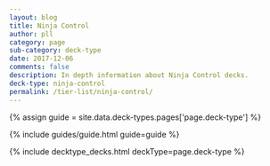```yaml
---
layout: blog
title: Ninja Control
author: pll
category: page
sub-category: deck-type
date: 2017-12-06
comments: false
description: In depth information about Ninja Control decks.
deck-type: ninja-control
permalink: /tier-list/ninja-control/ 
---
```


{% assign guide = site.data.deck-types.pages['page.deck-type'] %}

{% include guides/guide.html guide=guide %}

{% include decktype_decks.html deckType=page.deck-type %}

